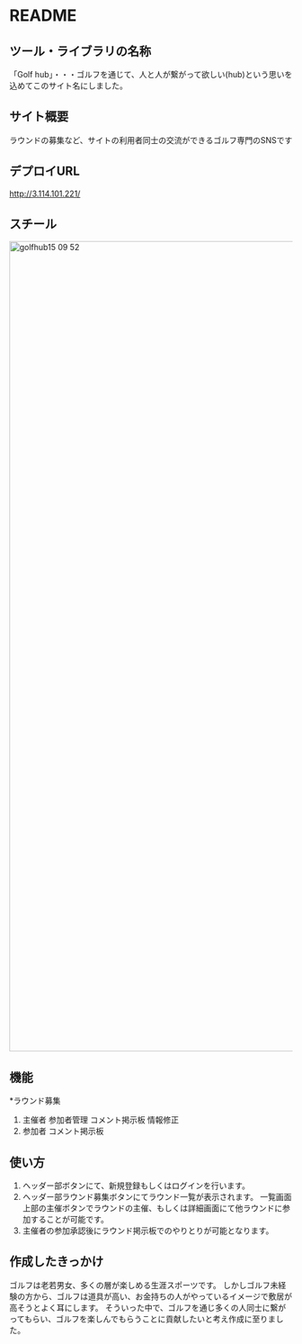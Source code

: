 # README

## ツール・ライブラリの名称
「Golf hub」・・・ゴルフを通じて、人と人が繋がって欲しい(hub)という思いを込めてこのサイト名にしました。


## サイト概要
ラウンドの募集など、サイトの利用者同士の交流ができるゴルフ専門のSNSです

## デプロイURL
http://3.114.101.221/

## スチール
<img width="1440" alt="golfhub15 09 52" src="https://user-images.githubusercontent.com/55868403/71874670-d5fff200-3165-11ea-9984-b22f5b8a41da.png">

## 機能
*ラウンド募集
1. 主催者
参加者管理
コメント掲示板
情報修正
2. 参加者
コメント掲示板

## 使い方
1. ヘッダー部ボタンにて、新規登録もしくはログインを行います。
2. ヘッダー部ラウンド募集ボタンにてラウンド一覧が表示されます。
一覧画面上部の主催ボタンでラウンドの主催、もしくは詳細画面にて他ラウンドに参加することが可能です。
3. 主催者の参加承認後にラウンド掲示板でのやりとりが可能となります。

## 作成したきっかけ
ゴルフは老若男女、多くの層が楽しめる生涯スポーツです。
しかしゴルフ未経験の方から、ゴルフは道具が高い、お金持ちの人がやっているイメージで敷居が高そうとよく耳にします。
そういった中で、ゴルフを通じ多くの人同士に繋がってもらい、ゴルフを楽しんでもらうことに貢献したいと考え作成に至りました。


